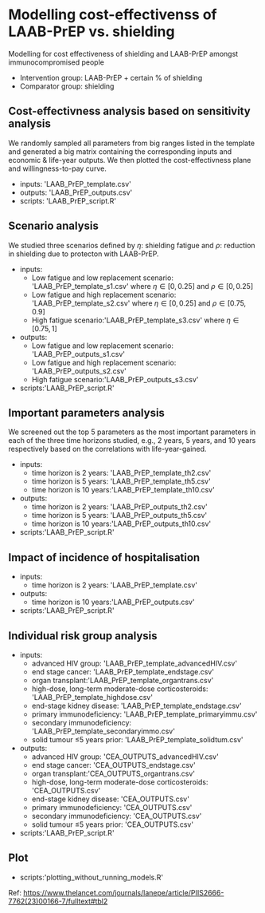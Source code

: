 # Modelling cost-effectivenss of LAAB-PrEP vs. shielding 
Modelling for cost effectiveness of shielding and LAAB-PrEP amongst immunocompromised people
* Intervention group: LAAB-PrEP + certain % of shielding
* Comparator group: shielding 
## Cost-effectivness analysis based on sensitivity analysis
We randomly sampled all parameters from big ranges listed in the template and generated a big matrix containing the corresponding inputs and economic & life-year outputs. We then plotted the cost-effectivness plane and willingness-to-pay curve. 
 * inputs: 'LAAB_PrEP_template.csv'
 * outputs: 'LAAB_PrEP_outputs.csv'
 * scripts: 'LAAB_PrEP_script.R'

## Scenario analysis
We studied three scenarios defined by $\eta$: shielding fatigue and $\rho$: reduction in shielding due to protecton with LAAB-PrEP.
 * inputs:
   + Low fatigue and low replacement scenario: 'LAAB_PrEP_template_s1.csv' where $\eta \in [0,0.25]$ and $\rho \in [0,0.25]$
   + Low fatigue and high replacement scenario: 'LAAB_PrEP_template_s2.csv' where $\eta \in [0,0.25]$ and $\rho \in [0.75,0.9]$
   + High fatigue scenario:'LAAB_PrEP_template_s3.csv' where $\eta \in [0.75,1]$
 * outputs:
   + Low fatigue and low replacement scenario: 'LAAB_PrEP_outputs_s1.csv'
   + Low fatigue and high replacement scenario: 'LAAB_PrEP_outputs_s2.csv'
   + High fatigue scenario:'LAAB_PrEP_outputs_s3.csv'
 * scripts:'LAAB_PrEP_script.R'
   
## Important parameters analysis
We screened out the top 5 parameters as the most important parameters in each of the three time horizons studied, e.g., 2 years, 5 years, and 10 years respectively based on the correlations with life-year-gained. 
 * inputs:
   + time horizon is 2 years: 'LAAB_PrEP_template_th2.csv'
   + time horizon is 5 years: 'LAAB_PrEP_template_th5.csv'
   + time horizon is 10 years:'LAAB_PrEP_template_th10.csv'
 * outputs:
   + time horizon is 2 years: 'LAAB_PrEP_outputs_th2.csv'
   + time horizon is 5 years: 'LAAB_PrEP_outputs_th5.csv'
   + time horizon is 10 years:'LAAB_PrEP_outputs_th10.csv'
 * scripts:'LAAB_PrEP_script.R'

## Impact of incidence of hospitalisation
* inputs:
   + time horizon is 2 years: 'LAAB_PrEP_template.csv'
 * outputs:
   + time horizon is 10 years:'LAAB_PrEP_outputs.csv'
 * scripts:'LAAB_PrEP_script.R'
   
## Individual risk group analysis
* inputs:
   + advanced HIV group: 'LAAB_PrEP_template_advancedHIV.csv'
   + end stage cancer: 'LAAB_PrEP_template_endstage.csv'
   + organ transplant:'LAAB_PrEP_template_organtrans.csv'
   + high-dose, long-term moderate-dose corticosteroids: 'LAAB_PrEP_template_highdose.csv'
   + end-stage kidney disease: 'LAAB_PrEP_template_endstage.csv'
   + primary immunodeficiency: 'LAAB_PrEP_template_primaryimmu.csv'
   + secondary immunodeficiency: 'LAAB_PrEP_template_secondaryimmo.csv'
   + solid tumour ≤5 years prior: 'LAAB_PrEP_template_solidtum.csv'
 * outputs:
   + advanced HIV group: 'CEA_OUTPUTS_advancedHIV.csv'
   + end stage cancer: 'CEA_OUTPUTS_endstage.csv'
   + organ transplant:'CEA_OUTPUTS_organtrans.csv'
   + high-dose, long-term moderate-dose corticosteroids: 'CEA_OUTPUTS.csv'
   + end-stage kidney disease: 'CEA_OUTPUTS.csv'
   + primary immunodeficiency: 'CEA_OUTPUTS.csv'
   + secondary immunodeficiency: 'CEA_OUTPUTS.csv'
   + solid tumour ≤5 years prior: 'CEA_OUTPUTS.csv'
 * scripts:'LAAB_PrEP_script.R'

## Plot
 * scripts:'plotting_without_running_models.R'


Ref: https://www.thelancet.com/journals/lanepe/article/PIIS2666-7762(23)00166-7/fulltext#tbl2
